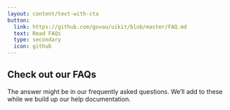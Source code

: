 ```yaml
---
layout: content/text-with-cta
button:
  link: https://github.com/govau/uikit/blob/master/FAQ.md
  text: Read FAQs
  type: secondary
  icon: github
---
```


## Check out our FAQs

The answer might be in our frequently asked questions. We’ll add to these while we build up our help documentation.
